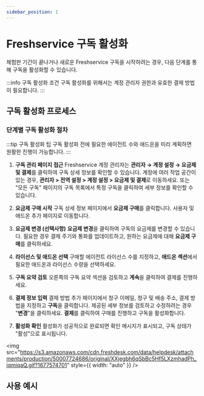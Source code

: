 ```yaml
---
sidebar_position: 1
---
```


# Freshservice 구독 활성화

체험판 기간이 끝나거나 새로운 Freshservice 구독을 시작하려는 경우, 다음 단계를 통해 구독을 활성화할 수 있습니다.

:::info 구독 활성화 조건
구독 활성화를 위해서는 계정 관리자 권한과 유효한 결제 방법이 필요합니다.
:::

## 구독 활성화 프로세스

### 단계별 구독 활성화 절차

:::tip 구독 활성화 팁
구독 활성화 전에 필요한 에이전트 수와 애드온을 미리 계획하면 원활한 진행이 가능합니다.
:::

1. **구독 관리 페이지 접근**
   Freshservice 계정 관리자는 **관리자 → 계정 설정 → 요금제 및 결제**를 클릭하여 구독 상세 정보를 확인할 수 있습니다. 계정에 여러 작업 공간이 있는 경우, **관리자 > 전역 설정 > 계정 설정 > 요금제 및 결제**로 이동하세요. 또는 "모든 구독" 페이지의 구독 목록에서 특정 구독을 클릭하여 세부 정보를 확인할 수 있습니다.

2. **요금제 구매 시작**
   구독 상세 정보 페이지에서 **요금제 구매**를 클릭합니다. 사용자 및 애드온 추가 페이지로 이동합니다.

3. **요금제 변경 (선택사항)**
   **요금제 변경**을 클릭하여 구독의 요금제를 변경할 수 있습니다. 필요한 경우 결제 주기와 통화를 업데이트하고, 원하는 요금제에 대해 **요금제 구매**를 클릭하세요.

4. **라이선스 및 애드온 선택**
   구매할 에이전트 라이선스 수를 지정하고, **애드온 섹션**에서 필요한 애드온과 라이선스 수량을 선택하세요.

5. **구독 요약 검토**
   오른쪽의 구독 요약 섹션을 검토하고 **계속**을 클릭하여 결제를 진행하세요.

6. **결제 정보 입력**
   결제 방법 추가 페이지에서 청구 이메일, 청구 및 배송 주소, 결제 방법을 지정하고 **구독**을 클릭합니다. 제공된 세부 정보를 검토하고 수정하려는 경우 "**변경**"을 클릭하세요. **결제**를 클릭하여 구매를 진행하고 구독을 활성화합니다.

7. **활성화 확인**
   활성화가 성공적으로 완료되면 확인 메시지가 표시되고, 구독 상태가 "활성"으로 표시됩니다.

<img src="https://s3.amazonaws.com/cdn.freshdesk.com/data/helpdesk/attachments/production/50007724686/original/XXjegbh6qSbBc5Hf5LXzmhadPh_iqmiqaQ.gif?1677574701" style={{ width: "auto" }} />

## 사용 예시

#